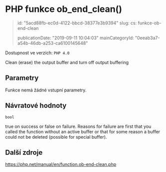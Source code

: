 PHP funkce ob_end_clean()
=========================

> id: "5acd88fb-ec0d-4122-bbcd-38377e3b9394"
> slug:
> 	cs: funkce-ob-end-clean
> 
> publicationDate: "2019-09-11 10:04:03"
> mainCategoryId: "0eeab3a7-a54b-46db-a253-ca6100145648"

Dostupnost ve verzích: `PHP 4.0`

Clean (erase) the output buffer and turn off output buffering


Parametry
--------------

Funkce nemá žádné vstupní parametry.

Návratové hodnoty
----------------

`bool`

true on success or false on failure. Reasons for failure are first that you called the
function without an active buffer or that for some reason a buffer could
not be deleted (possible for special buffer).

Další zdroje
------------

https://php.net/manual/en/function.ob-end-clean.php
